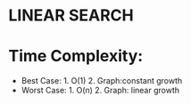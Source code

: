 # LINEAR SEARCH

# Time Complexity:
   * Best Case:
              1. O(1)
              2. Graph:constant growth 
   * Worst Case:
             1. O(n)
             2. Graph: linear growth
    

